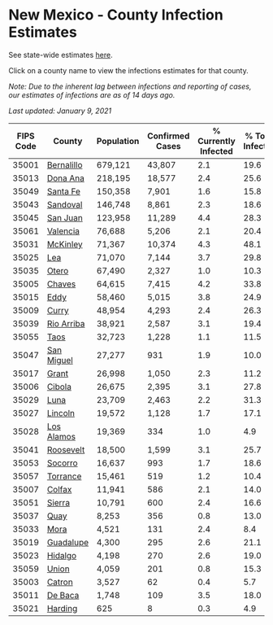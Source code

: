 # New Mexico - County Infection Estimates

See state-wide estimates [here](/infections/us-nm).

Click on a county name to view the infections estimates for that county.

*Note: Due to the inherent lag between infections and reporting of cases, our estimates of infections are as of 14 days ago.*

*Last updated: January 9, 2021*

|   FIPS Code |                   County |   Population |   Confirmed Cases |   % Currently Infected |   % Total Infected |
|-------------|--------------------------|--------------|-------------------|------------------------|--------------------|
|       35001 | [Bernalillo](bernalillo) |      679,121 |            43,807 |                    2.1 |               19.6 |
|       35013 |     [Dona Ana](dona-ana) |      218,195 |            18,577 |                    2.4 |               25.6 |
|       35049 |     [Santa Fe](santa-fe) |      150,358 |             7,901 |                    1.6 |               15.8 |
|       35043 |     [Sandoval](sandoval) |      146,748 |             8,861 |                    2.3 |               18.6 |
|       35045 |     [San Juan](san-juan) |      123,958 |            11,289 |                    4.4 |               28.3 |
|       35061 |     [Valencia](valencia) |       76,688 |             5,206 |                    2.1 |               20.4 |
|       35031 |     [McKinley](mckinley) |       71,367 |            10,374 |                    4.3 |               48.1 |
|       35025 |               [Lea](lea) |       71,070 |             7,144 |                    3.7 |               29.8 |
|       35035 |           [Otero](otero) |       67,490 |             2,327 |                    1.0 |               10.3 |
|       35005 |         [Chaves](chaves) |       64,615 |             7,415 |                    4.2 |               33.8 |
|       35015 |             [Eddy](eddy) |       58,460 |             5,015 |                    3.8 |               24.9 |
|       35009 |           [Curry](curry) |       48,954 |             4,293 |                    2.4 |               26.3 |
|       35039 | [Rio Arriba](rio-arriba) |       38,921 |             2,587 |                    3.1 |               19.4 |
|       35055 |             [Taos](taos) |       32,723 |             1,228 |                    1.1 |               11.5 |
|       35047 | [San Miguel](san-miguel) |       27,277 |               931 |                    1.9 |               10.0 |
|       35017 |           [Grant](grant) |       26,998 |             1,050 |                    2.3 |               11.2 |
|       35006 |         [Cibola](cibola) |       26,675 |             2,395 |                    3.1 |               27.8 |
|       35029 |             [Luna](luna) |       23,709 |             2,463 |                    2.2 |               31.3 |
|       35027 |       [Lincoln](lincoln) |       19,572 |             1,128 |                    1.7 |               17.1 |
|       35028 | [Los Alamos](los-alamos) |       19,369 |               334 |                    1.0 |                4.9 |
|       35041 |   [Roosevelt](roosevelt) |       18,500 |             1,599 |                    3.1 |               25.7 |
|       35053 |       [Socorro](socorro) |       16,637 |               993 |                    1.7 |               18.6 |
|       35057 |     [Torrance](torrance) |       15,461 |               519 |                    1.2 |               10.4 |
|       35007 |         [Colfax](colfax) |       11,941 |               586 |                    2.1 |               14.0 |
|       35051 |         [Sierra](sierra) |       10,791 |               600 |                    2.4 |               16.6 |
|       35037 |             [Quay](quay) |        8,253 |               356 |                    0.8 |               13.0 |
|       35033 |             [Mora](mora) |        4,521 |               131 |                    2.4 |                8.4 |
|       35019 |   [Guadalupe](guadalupe) |        4,300 |               295 |                    2.6 |               21.1 |
|       35023 |       [Hidalgo](hidalgo) |        4,198 |               270 |                    2.6 |               19.0 |
|       35059 |           [Union](union) |        4,059 |               201 |                    0.8 |               15.3 |
|       35003 |         [Catron](catron) |        3,527 |                62 |                    0.4 |                5.7 |
|       35011 |       [De Baca](de-baca) |        1,748 |               109 |                    3.5 |               18.0 |
|       35021 |       [Harding](harding) |          625 |                 8 |                    0.3 |                4.9 |
